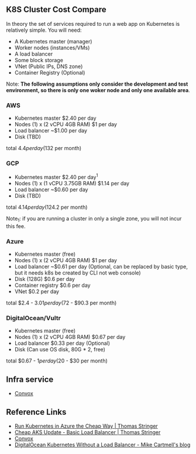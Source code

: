 ## K8S Cluster Cost Compare

In theory the set of services required to run a web app on Kubernetes is relatively simple. You will need:

- A Kubernetes master (manager)
- Worker nodes (instances/VMs)
- A load balancer
- Some block storage
- VNet (Public IPs, DNS zone)
- Container Registry (Optional)

Note: **The following assumptions only consider the development and test environment, so there is only one woker node and only one available area**.

### AWS

- Kubernetes master $2.40 per day
- Nodes (1) x (2 vCPU 4GB RAM) $1 per day
- Load balancer ~$1.00 per day
- Disk (TBD)

total $4.4 per day ($132 per month)

### GCP

- Kubernetes master $2.40 per day<sup>1</sup>
- Nodes (1) x (1 vCPU 3.75GB RAM) $1.14 per day
- Load balancer ~$0.60 per day
- Disk (TBD)

total $4.14 per day ($124.2 per month)

Note<sub>1</sub>: if you are running a cluster in only a single zone, you will not incur this fee.

### Azure

- Kubernetes master (free)
- Nodes (1) x (2 vCPU 4GB RAM) $1 per day
- Load balancer ~$0.61 per day (Optional, can be replaced by basic type, but it needs k8s be created by CLI not web console)
- Disk (128G) $0.6 per day
- Container registry $0.6 per day
- VNet $0.2 per day

total $2.4 - $3.01 per day ($72 - $90.3 per month)

### DigitalOcean/Vultr

- Kubernetes master (free)
- Nodes (1) x (2 vCPU 4GB RAM) $0.67 per day
- Load balancer $0.33 per day (Optional)
- Disk (Can use OS disk, 80G * 2, free)

total $0.67 - $1 per day ($20 - $30 per month)

## Infra service

- [Convox](https://convox.com/)

## Reference Links

- [Run Kubernetes in Azure the Cheap Way | Thomas Stringer](https://trstringer.com/cheap-kubernetes-in-azure/)
- [Cheap AKS Update - Basic Load Balancer | Thomas Stringer](https://trstringer.com/cheap-aks-load-balancer/)
- [Convox](https://convox.com/blog/cost-of-running-k8s/)
- [DigitalOcean Kubernetes Without a Load Balancer - Mike Cartmell's blog](https://mike.sg/2021/08/31/digitalocean-kubernetes-without-a-load-balancer/)
